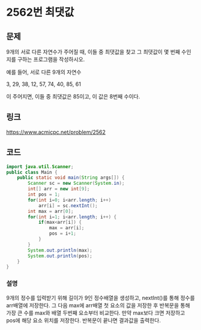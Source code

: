 # 2562번 최댓값

## 문제

9개의 서로 다른 자연수가 주어질 때, 이들 중 최댓값을 찾고 그 최댓값이 몇 번째 수인지를 구하는 프로그램을 작성하시오.

예를 들어, 서로 다른 9개의 자연수

3, 29, 38, 12, 57, 74, 40, 85, 61

이 주어지면, 이들 중 최댓값은 85이고, 이 값은 8번째 수이다.

## 링크

https://www.acmicpc.net/problem/2562

## 코드

```java
import java.util.Scanner;
public class Main {
	public static void main(String args[]) {
		Scanner sc = new Scanner(System.in);
		int[] arr = new int[9];
		int pos = 1;
		for(int i=0; i<arr.length; i++)
			arr[i] = sc.nextInt();
		int max = arr[0];
		for(int i=1; i<arr.length; i++) {
			if(max<arr[i]) {
				max = arr[i];
				pos = i+1;
			}
		}
		System.out.println(max);
		System.out.println(pos);
    }
}
```

### 설명

9개의 정수를 입력받기 위해 길이가 9인 정수배열을 생성하고, nextInt()를 통해 정수를 arr배열에 저장한다. 그 다음 max에 arr배열 첫 요소의 값을 저장한 후 반복문을 통해 가장 큰 수를 max와 배열 두번째 요소부터 비교한다. 만약 max보다 크면 저장하고 pos에 해당 요소 위치를 저장한다. 반복문이 끝나면 결과값을 출력한다.